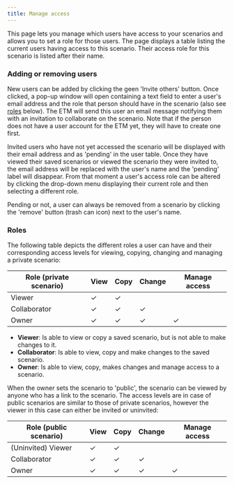 ```yaml
---
title: Manage access
---
```


This page lets you manage which users have access to your scenarios and allows you to set a role for those users. The page displays a table listing the current users having access to this scenario. Their access role for this scenario is listed after their name. 

### Adding or removing users
New users can be added by clicking the geen 'Invite others' button. Once clicked, a pop-up window will open containing a text field to enter a user's email address and the role that person should have in the scenario (also see [roles](#roles) below). The ETM will send this user an email message notifying them with an invitation to collaborate on the scenario. Note that if the person does not have a user account for the ETM yet, they will have to create one first. 

Invited users who have not yet accessed the scenario will be displayed with their email address and as 'pending' in the user table. Once they have viewed their saved scenarios or viewed the scenario they were invited to, the email address will be replaced with the user's name and the 'pending' label will disappear. From that moment a user's access role can be altered by clicking the drop-down menu displaying their current role and then selecting a different role. 

Pending or not, a user can always be removed from a scenario by clicking the 'remove' button (trash can icon) next to the user's name.

### Roles

The following table depicts the different roles a user can have and their corresponding access levels for viewing, copying, changing and managing a private scenario:

| Role (private scenario) | View | Copy | Change | Manage access |
| ---- | ---- | ---- | ---- | --- |
| Viewer | ✓  | ✓  |  |  |  
| Collaborator | ✓ | ✓ | ✓  |  
| Owner | ✓ | ✓ | ✓ | ✓ | 

- **Viewer**: Is able to view or copy a saved scenario, but is not able to make changes to it.
- **Collaborator**: Is able to view, copy and make changes to the saved scenario.
- **Owner**: Is able to view, copy, makes changes and manage access to a scenario.

When the owner sets the scenario to 'public', the scenario can be viewed by anyone who has a link to the scenario. 
The access levels are in case of public scenarios are similar to those of private scenarios, however the viewer in this case can either be invited or uninvited:

| Role (public scenario) | View | Copy | Change | Manage access |
| ---- | ---- | ---- | ---- | --- |
| (Uninvited) Viewer | ✓  | ✓  |  |  |  
| Collaborator | ✓ | ✓ | ✓  |  
| Owner | ✓ | ✓ | ✓ | ✓ | 


